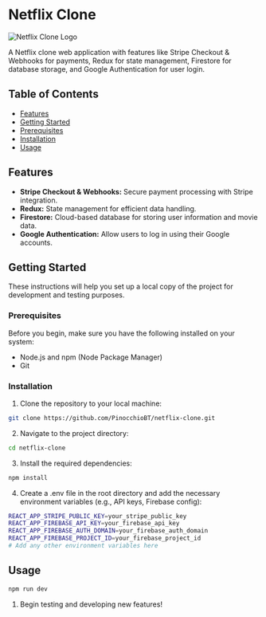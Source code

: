 # Netflix Clone

![Netflix Clone Logo]([link_to_logo](https://www.google.com/url?sa=i&url=https%3A%2F%2Fbrand.netflix.com%2Fen%2Fassets%2Flogos%2F&psig=AOvVaw2x0_4CxW-z1krH-_attlil&ust=1698480430723000&source=images&cd=vfe&opi=89978449&ved=0CBEQjRxqFwoTCLi3hOjilYIDFQAAAAAdAAAAABAI))

A Netflix clone web application with features like Stripe Checkout & Webhooks for payments, Redux for state management, Firestore for database storage, and Google Authentication for user login.

## Table of Contents

- [Features](#features)
- [Getting Started](#getting-started)
- [Prerequisites](#prerequisites)
- [Installation](#installation)
- [Usage](#usage)

## Features

- **Stripe Checkout & Webhooks:** Secure payment processing with Stripe integration.
- **Redux:** State management for efficient data handling.
- **Firestore:** Cloud-based database for storing user information and movie data.
- **Google Authentication:** Allow users to log in using their Google accounts.

## Getting Started

These instructions will help you set up a local copy of the project for development and testing purposes.

### Prerequisites

Before you begin, make sure you have the following installed on your system:

- Node.js and npm (Node Package Manager)
- Git

### Installation

1. Clone the repository to your local machine:

```bash
git clone https://github.com/PinocchioBT/netflix-clone.git
```

2. Navigate to the project directory:
```bash
cd netflix-clone
```

3. Install the required dependencies:
```bash
npm install
```

4. Create a .env file in the root directory and add the necessary environment variables (e.g., API keys, Firebase config):
```bash
REACT_APP_STRIPE_PUBLIC_KEY=your_stripe_public_key
REACT_APP_FIREBASE_API_KEY=your_firebase_api_key
REACT_APP_FIREBASE_AUTH_DOMAIN=your_firebase_auth_domain
REACT_APP_FIREBASE_PROJECT_ID=your_firebase_project_id
# Add any other environment variables here
```
## Usage
```bash
npm run dev
```
1. Begin testing and developing new features!


